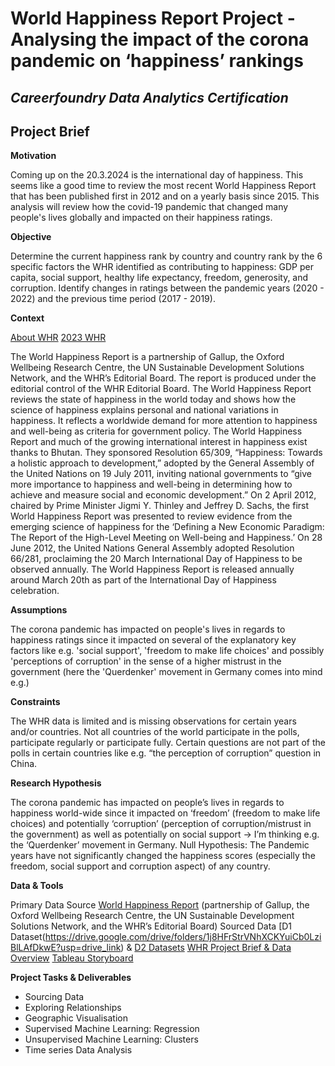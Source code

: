 # World Happiness Report Project - Analysing the impact of the corona pandemic on ‘happiness’ rankings 
## *Careerfoundry Data Analytics Certification*

## Project Brief

**Motivation**

Coming up on the 20.3.2024 is the international day of happiness. This seems like a good time to review the most recent World Happiness Report that has been published first in 2012 and on a yearly basis since 2015. This analysis will review how the covid-19 pandemic that changed many people's lives globally and impacted on their happiness ratings. 


**Objective**

Determine the current happiness rank by country and country rank by the 6 specific factors the WHR identified as contributing to happiness: 
GDP per capita, social support, healthy life expectancy, freedom, generosity, and corruption. Identify changes in ratings between the pandemic years (2020 - 2022) and the previous time period (2017 - 2019).

**Context**

[About WHR](https://worldhappiness.report/about/)
[2023 WHR](https://happiness-report.s3.amazonaws.com/2023/WHR+23.pdf)

The World Happiness Report is a partnership of Gallup, the Oxford Wellbeing Research Centre, the UN Sustainable Development Solutions Network, and the WHR’s Editorial Board. The report is produced under the editorial control of the WHR Editorial Board.
The World Happiness Report reviews the state of happiness in the world today and shows how the science of happiness explains personal and national variations in happiness. It reflects a worldwide demand for more attention to happiness and well-being as criteria for government policy.
The World Happiness Report and much of the growing international interest in happiness exist thanks to Bhutan. They sponsored Resolution 65/309, “Happiness: Towards a holistic approach to development,” adopted by the General Assembly of the United Nations on 19 July 2011, inviting national governments to “give more importance to happiness and well-being in determining how to achieve and measure social and economic development.”
On 2 April 2012, chaired by Prime Minister Jigmi Y. Thinley and Jeffrey D. Sachs, the first World Happiness Report was presented to review evidence from the emerging science of happiness for the ‘Defining a New Economic Paradigm: The Report of the High-Level Meeting on Well-being and Happiness.’ On 28 June 2012, the United Nations General Assembly adopted Resolution 66/281, proclaiming the 20 March International Day of Happiness to be observed annually. The World Happiness Report is released annually around March 20th as part of the International Day of Happiness celebration.

**Assumptions**

The corona pandemic has impacted on people's lives in regards to happiness ratings since it impacted on several of the explanatory key factors like e.g. 'social support', 'freedom to make life choices' and possibly 'perceptions of corruption' in the sense of a higher mistrust in the government (here the 'Querdenker' movement in Germany comes into mind e.g.)

**Constraints**

The WHR data is limited and is missing observations for certain years and/or countries. Not all countries of the world participate in the polls, participate regularly or participate fully. Certain questions are not part of the polls in certain countries like e.g. “the perception of corruption” question in China.

**Research Hypothesis**

The corona pandemic has impacted on people’s lives in regards to happiness world-wide since it impacted on ‘freedom’ (freedom to make life choices) and potentially ‘corruption’ (perception of corruption/mistrust in the government) as well as potentially on social support → I’m thinking e.g. the ‘Querdenker’ movement in Germany.
Null Hypothesis: The Pandemic years have not significantly changed the happiness scores (especially the freedom, social support and corruption aspect) of any country.


**Data & Tools**

Primary Data Source [World Happiness Report](https://worldhappiness.report/data/) (partnership of Gallup, the Oxford Wellbeing Research Centre, the UN Sustainable Development Solutions Network, and the WHR’s Editorial Board)
Sourced Data [D1 Dataset(https://drive.google.com/drive/folders/1j8HFrStrVNhXCKYuiCb0LziBlLAfDkwE?usp=drive_link) & [D2 Datasets](https://drive.google.com/drive/folders/1ssMcAMEfqI3pBdEJ4ACXeTtVefGp9j8k?usp=drive_link)
[WHR Project Brief & Data Overview](https://docs.google.com/document/d/1jiYSzOjA3XERfC0jPJZiF1g3zkiXy2s9TRC5hLbQAso/edit) 
[Tableau Storyboard](https://public.tableau.com/app/profile/kristin.l.pken/viz/WorldHappinessReport-CoronaPandemicImpact/Beginning?publish=yes) 

**Project Tasks & Deliverables**

- Sourcing Data
- Exploring Relationships
- Geographic Visualisation
- Supervised Machine Learning: Regression
- Unsupervised Machine Learning: Clusters
- Time series Data Analysis

